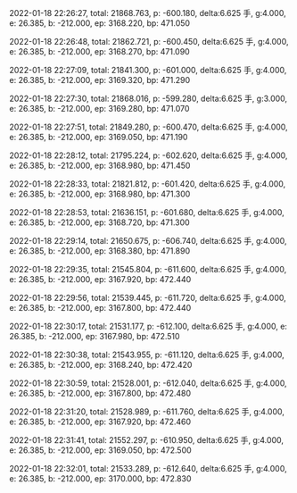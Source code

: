2022-01-18 22:26:27, total: 21868.763, p: -600.180, delta:6.625 手, g:4.000, e: 26.385, b: -212.000, ep: 3168.220, bp: 471.050

2022-01-18 22:26:48, total: 21862.721, p: -600.450, delta:6.625 手, g:4.000, e: 26.385, b: -212.000, ep: 3168.270, bp: 471.090

2022-01-18 22:27:09, total: 21841.300, p: -601.000, delta:6.625 手, g:4.000, e: 26.385, b: -212.000, ep: 3169.320, bp: 471.290

2022-01-18 22:27:30, total: 21868.016, p: -599.280, delta:6.625 手, g:3.000, e: 26.385, b: -212.000, ep: 3169.280, bp: 471.070

2022-01-18 22:27:51, total: 21849.280, p: -600.470, delta:6.625 手, g:4.000, e: 26.385, b: -212.000, ep: 3169.050, bp: 471.190

2022-01-18 22:28:12, total: 21795.224, p: -602.620, delta:6.625 手, g:4.000, e: 26.385, b: -212.000, ep: 3168.980, bp: 471.450

2022-01-18 22:28:33, total: 21821.812, p: -601.420, delta:6.625 手, g:4.000, e: 26.385, b: -212.000, ep: 3168.980, bp: 471.300

2022-01-18 22:28:53, total: 21636.151, p: -601.680, delta:6.625 手, g:4.000, e: 26.385, b: -212.000, ep: 3168.720, bp: 471.300

2022-01-18 22:29:14, total: 21650.675, p: -606.740, delta:6.625 手, g:4.000, e: 26.385, b: -212.000, ep: 3168.380, bp: 471.890

2022-01-18 22:29:35, total: 21545.804, p: -611.600, delta:6.625 手, g:4.000, e: 26.385, b: -212.000, ep: 3167.920, bp: 472.440

2022-01-18 22:29:56, total: 21539.445, p: -611.720, delta:6.625 手, g:4.000, e: 26.385, b: -212.000, ep: 3167.800, bp: 472.440

2022-01-18 22:30:17, total: 21531.177, p: -612.100, delta:6.625 手, g:4.000, e: 26.385, b: -212.000, ep: 3167.980, bp: 472.510

2022-01-18 22:30:38, total: 21543.955, p: -611.120, delta:6.625 手, g:4.000, e: 26.385, b: -212.000, ep: 3168.240, bp: 472.420

2022-01-18 22:30:59, total: 21528.001, p: -612.040, delta:6.625 手, g:4.000, e: 26.385, b: -212.000, ep: 3167.800, bp: 472.480

2022-01-18 22:31:20, total: 21528.989, p: -611.760, delta:6.625 手, g:4.000, e: 26.385, b: -212.000, ep: 3167.920, bp: 472.460

2022-01-18 22:31:41, total: 21552.297, p: -610.950, delta:6.625 手, g:4.000, e: 26.385, b: -212.000, ep: 3169.050, bp: 472.500

2022-01-18 22:32:01, total: 21533.289, p: -612.640, delta:6.625 手, g:4.000, e: 26.385, b: -212.000, ep: 3170.000, bp: 472.830
